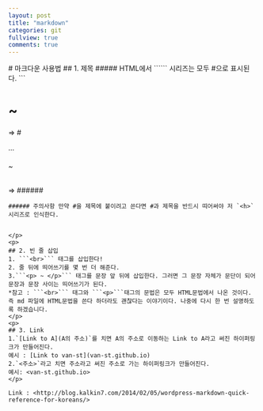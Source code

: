 ```yaml
---
layout: post
title: "markdown"
categories: git
fullview: true
comments: true
---
```



<p>
# 마크다운 사용법  
## 1. 제목  
##### HTML에서 ```<h>``` 시리즈는 모두 #으로 표시된다.   
```
<h1> ~ </h1>  => #

...

<h6> ~ </h6>  => ######

```   
###### 주의사항 만약 #을 제목에 붙이려고 쓴다면 #과 제목을 반드시 띠어써야 저 `<h>` 시리즈로 인식한다.   


</p>
<p>  
## 2. 빈 줄 삽입   
1. ```<br>``` 태그를 삽입한다!  
2. 줄 뒤에 띄어쓰기를 몇 번 더 해준다.   
3.```<p> ~ </p>``` 태그를 문장 앞 뒤에 삽입한다. 그러면 그 문장 자체가 문단이 되어 문장과 문장 사이는 띄어쓰기가 된다.   
*참고 : ```<br>``` 태그와 ```<p>```태그의 문법은 모두 HTML문법에서 나온 것이다. 즉 md 파일에 HTML문법을 쓴다 하더라도 괜찮다는 이야기이다. 나중에 다시 한 번 설명하도록 하겠습니다.   
</p>
<p>
## 3. Link
1.`[Link to A](A의 주소)`를 치면 A의 주소로 이동하는 Link to A라고 써진 하이퍼링크가 만들어진다.   
예시 : [Link to van-st](van-st.github.io)   
2.`<주소>`라고 치면 주소라고 써진 주소로 가는 하이퍼링크가 만들어진다.   
예시: <van-st.github.io>   
</p>

Link : <http://blog.kalkin7.com/2014/02/05/wordpress-markdown-quick-reference-for-koreans/>
